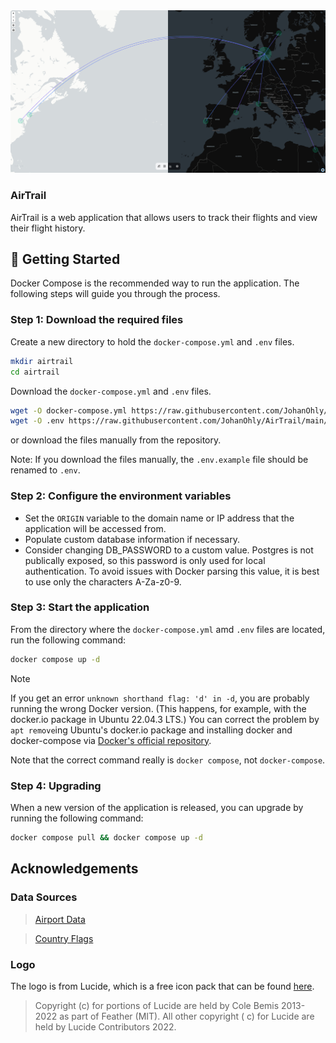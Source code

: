 <img src="static/showcase/toggle.png" alt="AirTrail Website Preview" />

### AirTrail

AirTrail is a web application that allows users to track their flights and view their flight history.

## 🚀 Getting Started

Docker Compose is the recommended way to run the application. The following steps will guide you through the process.

### Step 1: Download the required files

Create a new directory to hold the `docker-compose.yml` and `.env` files.

```bash
mkdir airtrail
cd airtrail
```

Download the `docker-compose.yml` and `.env` files.

```bash
wget -O docker-compose.yml https://raw.githubusercontent.com/JohanOhly/AirTrail/main/docker-compose.yml
wget -O .env https://raw.githubusercontent.com/JohanOhly/AirTrail/main/.env.example
```

or download the files manually from the repository.

Note: If you download the files manually, the `.env.example` file should be renamed to `.env`.

### Step 2: Configure the environment variables

- Set the `ORIGIN` variable to the domain name or IP address that the application will be accessed from.
- Populate custom database information if necessary.
- Consider changing DB_PASSWORD to a custom value. Postgres is not publically exposed, so this password is only used for
  local authentication. To avoid issues with Docker parsing this value, it is best to use only the characters A-Za-z0-9.

### Step 3: Start the application

From the directory where the `docker-compose.yml` amd `.env` files are located, run the following command:

```bash
docker compose up -d
```

> [!NOTE]
> If you get an error `unknown shorthand flag: 'd' in -d`, you are probably running the wrong Docker version. (This
> happens, for example, with the docker.io package in Ubuntu 22.04.3 LTS.) You can correct the problem by `apt remove`ing
> Ubuntu's docker.io package and installing docker and docker-compose via [Docker's official repository](https://docs.docker.com/engine/install/ubuntu/#install-using-the-repository).
> 
> Note that the correct command really is `docker compose`, not `docker-compose`. 

### Step 4: Upgrading
When a new version of the application is released, you can upgrade by running the following command:

```bash
docker compose pull && docker compose up -d
```

## Acknowledgements

### Data Sources

> [Airport Data](https://github.com/komed3/airportmap-database)

> [Country Flags](https://flagpedia.net)

### Logo

The logo is from Lucide, which is a free icon pack that can be found [here](https://www.lucide.dev/).
> Copyright (c) for portions of Lucide are held by Cole Bemis 2013-2022 as part of Feather (MIT). All other copyright (
> c) for Lucide are held by Lucide Contributors 2022.